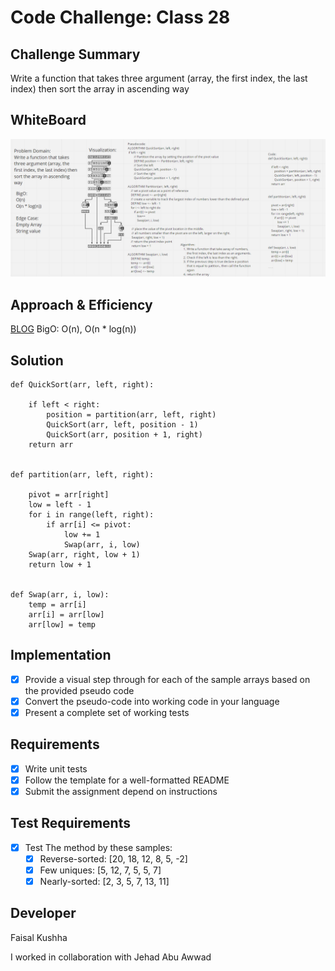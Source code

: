 # Code Challenge: Class 28

## Challenge Summary

Write a function that takes three argument (array, the first index, the last index) then sort the array in ascending way

## WhiteBoard

![Code28](Code28.png)

## Approach & Efficiency

[BLOG](BLOG.md)
BigO: O(n), O(n \* log(n))

## Solution

```
def QuickSort(arr, left, right):

    if left < right:
        position = partition(arr, left, right)
        QuickSort(arr, left, position - 1)
        QuickSort(arr, position + 1, right)
    return arr


def partition(arr, left, right):

    pivot = arr[right]
    low = left - 1
    for i in range(left, right):
        if arr[i] <= pivot:
            low += 1
            Swap(arr, i, low)
    Swap(arr, right, low + 1)
    return low + 1


def Swap(arr, i, low):
    temp = arr[i]
    arr[i] = arr[low]
    arr[low] = temp

```

## Implementation

-   [x] Provide a visual step through for each of the sample arrays based on the provided pseudo code
-   [x] Convert the pseudo-code into working code in your language
-   [x] Present a complete set of working tests

## Requirements

-   [x] Write unit tests
-   [x] Follow the template for a well-formatted README
-   [x] Submit the assignment depend on instructions

## Test Requirements

-   [x] Test The method by these samples:
    -   [x] Reverse-sorted: [20, 18, 12, 8, 5, -2]
    -   [x] Few uniques: [5, 12, 7, 5, 5, 7]
    -   [x] Nearly-sorted: [2, 3, 5, 7, 13, 11]

## Developer

Faisal Kushha

I worked in collaboration with Jehad Abu Awwad
